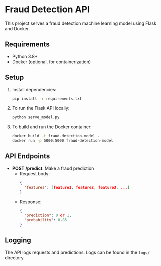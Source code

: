 # Fraud Detection API

This project serves a fraud detection machine learning model using Flask and Docker.

## Requirements

- Python 3.8+
- Docker (optional, for containerization)

## Setup

1. Install dependencies:
    ```bash
    pip install -r requirements.txt
    ```

2. To run the Flask API locally:
    ```bash
    python serve_model.py
    ```

3. To build and run the Docker container:
    ```bash
    docker build -t fraud-detection-model .
    docker run -p 5000:5000 fraud-detection-model
    ```

## API Endpoints

- **POST /predict**: Make a fraud prediction
  - Request body:
    ```json
    {
      "features": [feature1, feature2, feature3, ...]
    }
    ```
  - Response:
    ```json
    {
      "prediction": 0 or 1,
      "probability": 0.85
    }
    ```

## Logging

The API logs requests and predictions. Logs can be found in the `logs/` directory.


